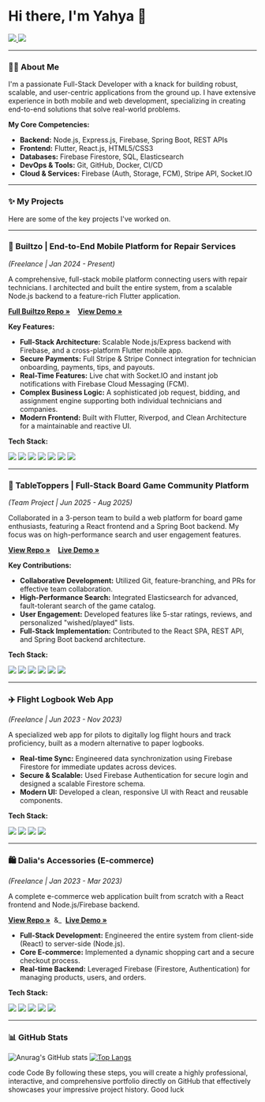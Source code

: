 # Hi there, I'm Yahya 👋

<a href="https://www.linkedin.com/in/yahya-alhoussein/" target="_blank">
  <img src="https://img.shields.io/badge/LinkedIn-0077B5?style=for-the-badge&logo=linkedin&logoColor=white" />
</a>
<a href="mailto:yehya.houssen1996@gmail.com">
  <img src="https://img.shields.io/badge/Email-D14836?style=for-the-badge&logo=gmail&logoColor=white" />
</a>

---

### 👨‍💻 About Me
I'm a passionate Full-Stack Developer with a knack for building robust, scalable, and user-centric applications from the ground up. I have extensive experience in both mobile and web development, specializing in creating end-to-end solutions that solve real-world problems.

**My Core Competencies:**
- **Backend:** Node.js, Express.js, Firebase, Spring Boot, REST APIs
- **Frontend:** Flutter, React.js, HTML5/CSS3
- **Databases:** Firebase Firestore, SQL, Elasticsearch
- **DevOps & Tools:** Git, GitHub, Docker, CI/CD
- **Cloud & Services:** Firebase (Auth, Storage, FCM), Stripe API, Socket.IO

---

### ✨ My Projects

Here are some of the key projects I've worked on.

---

### 📱 Builtzo | End-to-End Mobile Platform for Repair Services
*(Freelance | Jan 2024 - Present)*

A comprehensive, full-stack mobile platform connecting users with repair technicians. I architected and built the entire system, from a scalable Node.js backend to a feature-rich Flutter application.

<p align="left">
  <a href="https://github.com/YahyaAlhoussein/Builtzo" target="_blank"><strong>Full Builtzo Repo »</strong></a> &nbsp;&nbsp;
  <a href="[Link to App Store/Play Store or Demo Video]" target="_blank"><strong>View Demo »</strong></a>
</p>

<!-- **RECOMMENDATION:** Add a GIF of your app in action here! -->
<!-- <img src="[link-to-your-builtzo-demo.gif]" width="600" /> -->

**Key Features:**
- **Full-Stack Architecture:** Scalable Node.js/Express backend with Firebase, and a cross-platform Flutter mobile app.
- **Secure Payments:** Full Stripe & Stripe Connect integration for technician onboarding, payments, tips, and payouts.
- **Real-Time Features:** Live chat with Socket.IO and instant job notifications with Firebase Cloud Messaging (FCM).
- **Complex Business Logic:** A sophisticated job request, bidding, and assignment engine supporting both individual technicians and companies.
- **Modern Frontend:** Built with Flutter, Riverpod, and Clean Architecture for a maintainable and reactive UI.

**Tech Stack:**
<p align="left">
  <img src="https://img.shields.io/badge/Node.js-339933?style=for-the-badge&logo=node.js&logoColor=white" />
  <img src="https://img.shields.io/badge/Express.js-000000?style=for-the-badge&logo=express&logoColor=white" />
  <img src="https://img.shields.io/badge/Firebase-FFCA28?style=for-the-badge&logo=firebase&logoColor=black" />
  <img src="https://img.shields.io/badge/Stripe-626CD9?style=for-the-badge&logo=stripe&logoColor=white" />
  <img src="https://img.shields.io/badge/Socket.io-010101?style=for-the-badge&logo=socket.io&logoColor=white" />
  <img src="https://img.shields.io/badge/Flutter-02569B?style=for-the-badge&logo=flutter&logoColor=white" />
  <img src="https://img.shields.io/badge/Dart-0175C2?style=for-the-badge&logo=dart&logoColor=white" />
</p>

---

### 🎲 TableToppers | Full-Stack Board Game Community Platform
*(Team Project | Jun 2025 - Aug 2025)*

Collaborated in a 3-person team to build a web platform for board game enthusiasts, featuring a React frontend and a Spring Boot backend. My focus was on high-performance search and user engagement features.

<p align="left">
  <a href="https://github.com/Alexei-Hazell/capstone-TableTopped/tree/development" target="_blank"><strong>View Repo »</strong></a> &nbsp;&nbsp;
  <a href="[Live Demo Link for TableToppers]" target="_blank"><strong>Live Demo »</strong></a>
</p>

<!-- <img src="[link-to-your-tabletoppers-demo.gif]" width="600" /> -->

**Key Contributions:**
- **Collaborative Development:** Utilized Git, feature-branching, and PRs for effective team collaboration.
- **High-Performance Search:** Integrated Elasticsearch for advanced, fault-tolerant search of the game catalog.
- **User Engagement:** Developed features like 5-star ratings, reviews, and personalized "wished/played" lists.
- **Full-Stack Implementation:** Contributed to the React SPA, REST API, and Spring Boot backend architecture.

**Tech Stack:**
<p align="left">
  <img src="https://img.shields.io/badge/React-20232A?style=for-the-badge&logo=react&logoColor=61DAFB" />
  <img src="https://img.shields.io/badge/Spring_Boot-6DB33F?style=for-the-badge&logo=spring-boot&logoColor=white" />
  <img src="https://img.shields.io/badge/Java-ED8B00?style=for-the-badge&logo=java&logoColor=white" />
  <img src="https://img.shields.io/badge/Elasticsearch-005571?style=for-the-badge&logo=elasticsearch&logoColor=white" />
  <img src="https://img.shields.io/badge/SQL-025E8C?style=for-the-badge&logo=microsoft-sql-server&logoColor=white" />
  <img src="https://img.shields.io/badge/Git-F05032?style=for-the-badge&logo=git&logoColor=white" />
</p>

---

### ✈️ Flight Logbook Web App
*(Freelance | Jun 2023 - Nov 2023)*

A specialized web app for pilots to digitally log flight hours and track proficiency, built as a modern alternative to paper logbooks.

- **Real-time Sync:** Engineered data synchronization using Firebase Firestore for immediate updates across devices.
- **Secure & Scalable:** Used Firebase Authentication for secure login and designed a scalable Firestore schema.
- **Modern UI:** Developed a clean, responsive UI with React and reusable components.

**Tech Stack:**
<p align="left">
  <img src="https://img.shields.io/badge/React-20232A?style=for-the-badge&logo=react&logoColor=61DAFB" />
  <img src="https://img.shields.io/badge/Firebase-FFCA28?style=for-the-badge&logo=firebase&logoColor=black" />
  <img src="https://img.shields.io/badge/HTML5-E34F26?style=for-the-badge&logo=html5&logoColor=white" />
  <img src="https://img.shields.io/badge/CSS3-1572B6?style=for-the-badge&logo=css3&logoColor=white" />
</p>

---

### 🛍️ Dalia's Accessories (E-commerce)
*(Freelance | Jan 2023 - Mar 2023)*

A complete e-commerce web application built from scratch with a React frontend and Node.js/Firebase backend.

<p align="left">
  <a href="https://github.com/yah96/DaliasAccessories" target="_blank"><strong>View Repo »</strong></a> &nbsp;&_&nbsp;
  <a href="https://yah96.github.io/DaliasAccessories/" target="_blank"><strong>Live Demo »</strong></a>
</p>

- **Full-Stack Development:** Engineered the entire system from client-side (React) to server-side (Node.js).
- **Core E-commerce:** Implemented a dynamic shopping cart and a secure checkout process.
- **Real-time Backend:** Leveraged Firebase (Firestore, Authentication) for managing products, users, and orders.

**Tech Stack:**
<p align="left">
  <img src="https://img.shields.io/badge/React-20232A?style=for-the-badge&logo=react&logoColor=61DAFB" />
  <img src="https://img.shields.io/badge/Node.js-339933?style=for-the-badge&logo=node.js&logoColor=white" />
  <img src="https://img.shields.io/badge/Firebase-FFCA28?style=for-the-badge&logo=firebase&logoColor=black" />
  <img src="https://img.shields.io/badge/HTML5-E34F26?style=for-the-badge&logo=html5&logoColor=white" />
  <img src="https://img.shields.io/badge/CSS3-1572B6?style=for-the-badge&logo=css3&logoColor=white" />
</p>

---

### 📊 GitHub Stats
![Anurag's GitHub stats](https://github-readme-stats.vercel.app/api?username=yahyaalhoussein&show_icons=true&theme=radical)
[![Top Langs](https://github-readme-stats.vercel.app/api/top-langs/?username=yahyaalhoussein&layout=compact&theme=radical)](https://github.com/anuraghazra/github-readme-stats)

code
Code
By following these steps, you will create a highly professional, interactive, and comprehensive portfolio directly on GitHub that effectively showcases your impressive project history. Good luck
